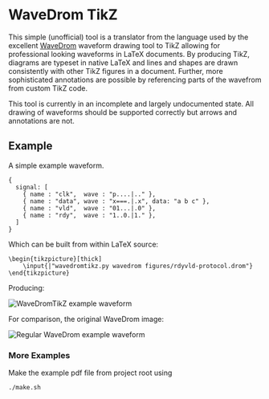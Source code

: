 WaveDrom TikZ
=============

This simple (unofficial) tool is a translator from the language used by the
excellent [WaveDrom](http://wavedrom.github.io/) waveform drawing tool to TikZ
allowing for professional looking waveforms in LaTeX documents. By producing
TikZ, diagrams are typeset in native LaTeX and lines and shapes are drawn
consistently with other TikZ figures in a document. Further, more sophisticated
annotations are possible by referencing parts of the wavefrom from custom TikZ
code.

This tool is currently in an incomplete and largely undocumented state. All
drawing of waveforms should be supported correctly but arrows and annotations
are not.

## Example

A simple example waveform.

```
{
  signal: [
    { name : "clk",  wave : "p....|.." },
    { name : "data", wave : "x===.|.x", data: "a b c" },
    { name : "vld",  wave : "01...|.0" },
    { name : "rdy",  wave : "1..0.|1." },
  ]
}
```

Which can be built from within LaTeX source:

```
\begin{tikzpicture}[thick]
	\input{|"wavedromtikz.py wavedrom figures/rdyvld-protocol.drom"}
\end{tikzpicture}
```

Producing:

![WaveDromTikZ example waveform](http://jhnet.co.uk/misc/waveDromTikZ.png)

For comparison, the original WaveDrom image:

![Regular WaveDrom example waveform](http://jhnet.co.uk/misc/waveDrom.png)


### More Examples

Make the example pdf file from project root using

    ./make.sh
